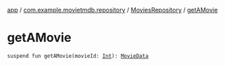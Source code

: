 [app](../../index.md) / [com.example.movietmdb.repository](../index.md) / [MoviesRepository](index.md) / [getAMovie](./get-a-movie.md)

# getAMovie

`suspend fun getAMovie(movieId: `[`Int`](https://kotlinlang.org/api/latest/jvm/stdlib/kotlin/-int/index.html)`): `[`MovieData`](../../com.example.movietmdb.repository.db.entity/-movie-data/index.md)
